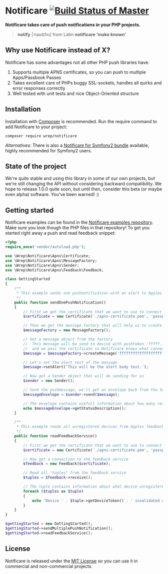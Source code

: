 # Notificare [![Build Status of Master](https://travis-ci.org/wrep/notificare.png?branch=master)](https://travis-ci.org/wrep/notificare)
**Notificare takes care of push notifications in your PHP projects.**

> **notify** |ˈnəʊtɪfʌɪ| from Latin **notificare ‘make known’**

## Why use Notificare instead of X?
Notificare has some advantages not all other PHP push libraries have:

1. Supports multiple APNS certificates, so you can push to multiple Apps/Passbook Passes
2. Takes excellent care of PHPs buggy SSL-sockets, handles all quirks and error responses correctly
3. Well tested with unit tests and nice Object-Oriented structure

## Installation
Installation with [Composer](http://getcomposer.org) is recommended. Run the require command to add Notificare to your project:

`composer require wrep/notificare`

*Alternatives:*
There is also a [Notificare for Symfony2 bundle](https://github.com/wrep/notificare-symfony) available, highly recommended for Symfony2 users.

## State of the project
We're quite stable and using this library in some of our own projects, but we're still changing the API without considering backward compatibility. We hope to release 1.0.0 quite soon, but until then, consider this beta (or maybe even alpha) software. You've been warned! :)

## Getting started
Notificare examples can be found in the [Notificare examples repository](https://github.com/wrep/notificare-examples). Make sure you look though the PHP files in that repository! To get you started right away a push and read feedback snippet:

```php
<?php
require_once('vendor/autoload.php');

use \Wrep\Notificare\Apns\Certificate;
use \Wrep\Notificare\Apns\MessageFactory;
use \Wrep\Notificare\Apns\Sender;
use \Wrep\Notificare\Apns\Feedback\Feedback;

class GettingStarted
{
	/**
	 * This example sends one pushnotification with an alert to Apples production push servers
	 */
    public function sendOnePushNotification()
    {
        // First we get the certificate that we want to use to connect to Apple
        $certificate = new Certificate('./apns-certificate.pem', 'passphrase-to-use');

        // Then we get the message factory that will help us to create the pushmessages
        $messageFactory = new MessageFactory();

        // Get a message object from the factory
        //  This message will be send to device with pushtoken 'fffff...'
        //  and we pass the certificate so Notificare knows what connection to send it over
        $message = $messageFactory->createMessage('ffffffffffffffffffffffffffffffffffffffffffffffffffffffffffffffff', $certificate);

        // Let's set the alert text of the message
        $message->setAlert('This will be the alert body text.');

        // Now get a Sender object that will do sending for us
        $sender = new Sender();

        // Send the pushmessage, we'll get an envelope back from the Sender
        $messageEnvelope = $sender->send($message);

        // The envelope contains usefull information about how many retries were needed and if sending succeeded
        echo $messageEnvelope->getStatusDescription();
    }

    /**
     * This example reads all unregistered devices from Apples feedback service
     */
    public function readFeedbackService()
    {
        // First we get the certificate that we want to use to connect to Apple
        $certificate = new Certificate('./apns-certificate.pem', 'passphrase-to-use');

        // Now get a connection to the feedback service
        $feedback = new Feedback($certificate);

        // Read all "tuples" from the feedback service
        $tuples = $feedback->receive();

        // The tuple contains information about what device unregistered and when it did unregister
        foreach ($tuples as $tuple)
        {
            echo 'Device ' . $tuple->getDeviceToken() . ' invalidated at ' . $tuple->getInvalidatedAt()->format(\DateTime::ISO8601) . PHP_EOL;
        }
    }
}

$gettingStarted = new GettingStarted();
$gettingStarted->sendMultiplePushNotification();
$gettingStarted->readFeedbackService();
```

## License

Notificare is released under the [MIT License](License) so you can use it in commercial and non-commercial projects.